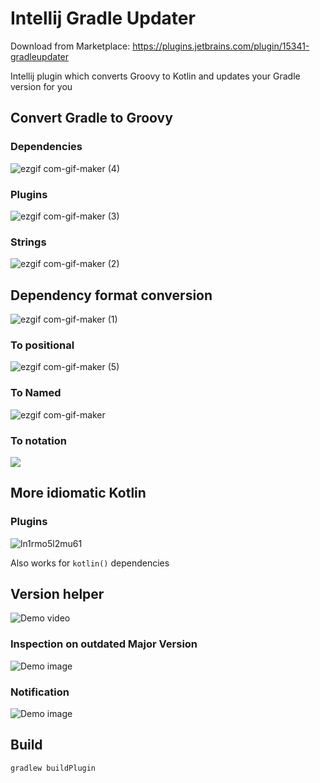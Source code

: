 # Intellij Gradle Updater

Download from Marketplace: https://plugins.jetbrains.com/plugin/15341-gradleupdater

Intellij plugin which converts Groovy to Kotlin and updates your Gradle version for you

## Convert Gradle to Groovy

### Dependencies

![ezgif com-gif-maker (4)](https://user-images.githubusercontent.com/16060205/122114008-1798d000-ce23-11eb-9f4d-0c6f1efc9bfc.gif)
### Plugins

![ezgif com-gif-maker (3)](https://user-images.githubusercontent.com/16060205/122113944-05b72d00-ce23-11eb-8a80-cf333f9950f0.gif)
### Strings

![ezgif com-gif-maker (2)](https://user-images.githubusercontent.com/16060205/122113897-f801a780-ce22-11eb-8682-08848a67e4d6.gif)

## Dependency format conversion
![ezgif com-gif-maker (1)](https://user-images.githubusercontent.com/16060205/122113816-e0c2ba00-ce22-11eb-97ca-d56743b447d3.gif)

### To positional

![ezgif com-gif-maker (5)](https://user-images.githubusercontent.com/16060205/122114091-2e3f2700-ce23-11eb-95c4-2d040340ebb6.gif)


### To Named
![ezgif com-gif-maker](https://user-images.githubusercontent.com/16060205/122113732-c7217280-ce22-11eb-8d39-310008a15c79.gif)

### To notation

![](https://user-images.githubusercontent.com/16060205/122113602-9d684b80-ce22-11eb-8576-89bb64ffa36e.gif)

## More idiomatic Kotlin

### Plugins

![ln1rmo5l2mu61](https://user-images.githubusercontent.com/16060205/122113505-7c9ff600-ce22-11eb-9886-7b1bc3390dad.gif)



Also works for `kotlin()` dependencies

## Version helper

![Demo video](https://rice.by.devs-from.asia/OmpLEv9eaY.gif)

### Inspection on outdated Major Version

![Demo image](https://rice.by.devs-from.asia/java_hlUXq7AQdm.png)

### Notification

![Demo image](https://rice.by.devs-from.asia/java_LQjwjOJIP8.png)

## Build

```
gradlew buildPlugin
```
